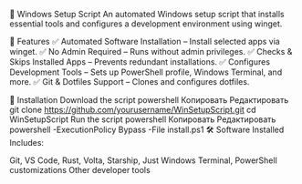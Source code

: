 🚀 Windows Setup Script
An automated Windows setup script that installs essential tools and configures a development environment using winget.

📌 Features
✅ Automated Software Installation – Install selected apps via winget.
✅ No Admin Required – Runs without admin privileges.
✅ Checks & Skips Installed Apps – Prevents redundant installations.
✅ Configures Development Tools – Sets up PowerShell profile, Windows Terminal, and more.
✅ Git & Dotfiles Support – Clones and configures dotfiles.

🔧 Installation
Download the script
powershell
Копировать
Редактировать
git clone https://github.com/yourusername/WinSetupScript.git
cd WinSetupScript
Run the script
powershell
Копировать
Редактировать
powershell -ExecutionPolicy Bypass -File install.ps1
🛠️ Software Installed
Includes:

Git, VS Code, Rust, Volta, Starship, Just
Windows Terminal, PowerShell customizations
Other developer tools